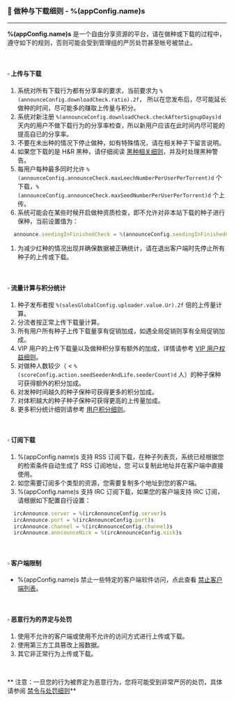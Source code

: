 ### :orange_book: 做种与下载细则 - %(appConfig.name)s
---
**%(appConfig.name)s** 是一个自由分享资源的平台，请在做种或下载的过程中，遵守如下的规则，否则可能会受到管理组的严厉处罚甚至帐号被禁止。

&emsp;

#### :white_small_square: 上传与下载

1. 系统对所有下载行为都有分享率的要求，当前要求为 `%(announceConfig.downloadCheck.ratio).2f`， 所以在您发布后，尽可能延长做种的时间，尽可能多的赚取上传量与积分。
1. 系统对新注册 `%(announceConfig.downloadCheck.checkAfterSignupDays)d` 天内的用户不做下载行为的分享率检查，所以新用户应该在此时间内尽可能的提高自已的分享率。
1. 不要在未出种的情况下停止做种，如有特殊情况，请在相关种子下留言说明。
1. 如果您下载的是 H&R 黑种，请仔细阅读 [黑种相关细则](/about/manual/hnrRules)，并及时处理黑种警告。
1. 每用户每种最多同时允许 `%(announceConfig.announceCheck.maxLeechNumberPerUserPerTorrent)d` 个下载，`%(announceConfig.announceCheck.maxSeedNumberPerUserPerTorrent)d` 个上传。
1. 系统可能会在某些时候开启做种资质检查，即不允许对非本站下载的种子进行保种，当前设置值为：
```javascript
  announce.seedingInFinishedCheck = %(announceConfig.seedingInFinishedCheck)s
```
1. 为减少红种的情况出现并确保数据被正确统计，请在退出客户端时先停止所有种子的上传或下载。

&emsp;

#### :white_small_square: 流量计算与积分统计

1. 种子发布者按 `%(salesGlobalConfig.uploader.value.Ur).2f` 倍的上传量计算。
1. 分流者按正常上传下载量计算。
1. 所有用户所有种子上传下载量享有促销加成，如遇全局促销则享有全局促销加成。
1. VIP 用户的上传下载量以及做种积分享有额外的加成，详情请参考 [VIP 用户权益细则](/about/manual/vipRules)。
1. 对做种人数较少（ < `%(scoreConfig.action.seedSeederAndLife.seederCount)d` 人）的种子保种可获得额外的积分加成。
1. 对发种时间越久的种子保种可获得更多的积分加成。
1. 对体积越大的种子种子保种可获得更高的上传量加成。
1. 更多积分统计细则请参考 [用户积分细则](/about/manual/scoreRules)。

&emsp;

#### :white_small_square: 订阅下载

1. %(appConfig.name)s 支持 RSS 订阅下载，在种子列表页，系统已经根据您的检索条件自动生成了 RSS 订阅地址，您 可以复制此地址并在客户端中直接使用。
1. 如您需要订阅多个类型的资源，您需要复制多个地址到您的客户端。
1. %(appConfig.name)s 支持 IRC 订阅下载，如果您的客户端支持 IRC 订阅，请根据如下配置自行设置：
```javascript
  ircAnnounce.server = %(ircAnnounceConfig.server)s
  ircAnnounce.port = %(ircAnnounceConfig.port)s
  ircAnnounce.channel = %(ircAnnounceConfig.channel)s
  ircAnnounce.anncounceNick = %(ircAnnounceConfig.nick)s
```

&emsp;

#### :white_small_square: 客户端限制

* %(appConfig.name)s 禁止一些特定的客户端软件访问，点此查看 [禁止客户端列表](/about/blank)。

&emsp;

#### :white_small_square: 恶意行为的界定与处罚

1. 使用不允许的客户端或使用不允许的访问方式进行上传或下载。
1. 使用第三方工具篡改上报数据。
1. 其它非正常行为上传或下载。

&emsp;

<span class="text-danger">** 注意：一旦您的行为被界定为恶意行为，您将可能受到非常严厉的处罚，具体请参阅 [禁令与处罚细则](/about/manual/forbidRules)**</span>